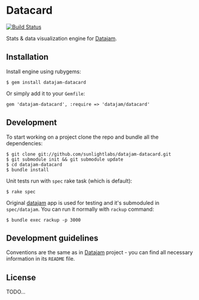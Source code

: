 # Datacard

[![Build Status](https://secure.travis-ci.org/sunlightlabs/datajam-datacard.png)](http://travis-ci.org/sunlightlabs/datajam-datacard)

Stats & data visualization engine for [Datajam](http://github.com/sunlightlabs/datajam).

## Installation

Install engine using rubygems:

    $ gem install datajam-datacard
    
Or simply add it to your `Gemfile`:

    gem 'datajam-datacard', :require => 'datajam/datacard'
    
## Development

To start working on a project clone the repo and bundle all the dependencies:

    $ git clone git://github.com/sunlightlabs/datajam-datacard.git
    $ git submodule init && git submodule update
    $ cd datajam-datacard
    $ bundle install
    
Unit tests run with `spec` rake task (which is default):

    $ rake spec
    
Original [datajam](https://github.com/sunlightlabs/datajam) app is used for
testing and it's submoduled in `spec/datajam`. You can run it normally with
`rackup` command:

    $ bundle exec rackup -p 3000
    
## Development guidelines

Conventions are the same as in [Datajam](http://github.com/sunlightlabs/datajam)
project - you can find all necessary information in its `README` file.

## License

TODO...
